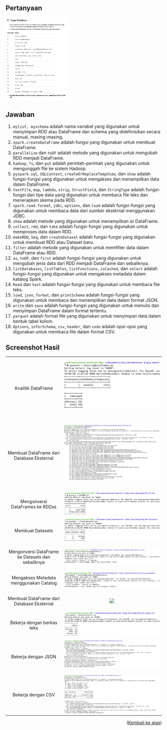 
<a  name="readme-top"></a>
  
## Pertanyaan

<img  src = 'https://github.com/AkhmadRamadani/apache-spark/blob/main/images/soal.png?raw=true'  width=40%  height=30%>

  

## Jawaban

1.  `mylist, myschema` adalah nama variabel yang digunakan untuk menyimpan RDD atau DataFrame dan schema yang didefinisikan secara manual, masing-masing.
2.  `spark.createDataFrame` adalah fungsi yang digunakan untuk membuat DataFrame.
3.  `parallelize` dan `toDF` adalah metode yang digunakan untuk mengubah RDD menjadi DataFrame.
4.  `hadoop`, `fs`, dan `put` adalah perintah-perintah yang digunakan untuk mengunggah file ke sistem Hadoop.
5.  `pyspark.sql`, `SQLContext`, `createOrReplaceTempView`, dan `show` adalah fungsi-fungsi yang digunakan untuk mengakses dan menampilkan data dalam DataFrame.
6.  `textFile`, `map`, `lambda`, `strip`, `StructField`, dan `StringType` adalah fungsi-fungsi dan tipe data yang digunakan untuk membaca file teks dan menerapkan skema pada RDD.
7.  `spark.read.format`, `jdbc`, `options`, dan `load` adalah fungsi-fungsi yang digunakan untuk membaca data dari sumber eksternal menggunakan JDBC.
8.  `show` adalah metode yang digunakan untuk menampilkan isi DataFrame.
9.  `collect`, `rdd`, dan `take` adalah fungsi-fungsi yang digunakan untuk memproses data dalam RDD.
10.  `makeRDD`, `Seq`, dan `createDataset` adalah fungsi-fungsi yang digunakan untuk membuat RDD atau Dataset baru.
11.  `filter` adalah metode yang digunakan untuk memfilter data dalam DataFrame atau RDD.
12.  `as`, `toDF`, dan `first` adalah fungsi-fungsi yang digunakan untuk mengubah jenis data dari RDD menjadi DataFrame dan sebaliknya.
13.  `listDatabases`, `listTables`, `listFunctions`, `isCached`, dan `select` adalah fungsi-fungsi yang digunakan untuk mengakses metadata dalam katalog Spark.
14.  `Read` dan `text` adalah fungsi-fungsi yang digunakan untuk membaca file teks.
15.  `load`, `json`, `format`, dan `printSchema` adalah fungsi-fungsi yang digunakan untuk membaca dan menampilkan data dalam format JSON.
16.  `write` dan `save` adalah fungsi-fungsi yang digunakan untuk menulis dan menyimpan DataFrame dalam format tertentu.
17.  `parquet` adalah format file yang digunakan untuk menyimpan data dalam bentuk tabel kolom.
18.  `Options`, `inferSchema`, `csv`, `header`, dan `code` adalah opsi-opsi yang digunakan untuk membaca file dalam format CSV.

  

## Screenshot Hasil

<table>

<tr  align="center">

<td>

Analitik DataFrame

<td>

<img  src="https://github.com/AkhmadRamadani/apache-spark/blob/main/images/01create-dataframe.png?raw=true"><br><br>


</td>

</td>

</tr>
<tr  align="center">

<td>

Membuat DataFrame dari Database Eksternal

<td>

<img  src="https://github.com/AkhmadRamadani/apache-spark/blob/main/images/02create_dataframe_db.png?raw=true"><br><br>


</td>

</td>

</tr>

<tr  align="center">

<td>

Mengonversi DataFrames ke RDDss

<td><img  src="https://github.com/AkhmadRamadani/apache-spark/blob/main/images/03_df2rdd.png?raw=true">

</td>

</td>

</tr>

<tr  align="center">

<td>

Membuat Datasets

<td><img  src="https://github.com/AkhmadRamadani/apache-spark/blob/main/images/04_datasets.png?raw=true">

</td>

</td>

</tr>

<tr  align="center">

<td>

Mengonversi DataFrame ke Datasets dan sebaliknya

<td>

<img  src="https://github.com/AkhmadRamadani/apache-spark/blob/main/images/05.png?raw=true">

</td>

</td>

</tr>

<tr  align="center">

<td>

Mengakses Metadata menggunakan Catalog

<td>

<img  src="https://github.com/AkhmadRamadani/apache-spark/blob/main/images/06.png?raw=true">

</td>

</td>

</tr>

<tr  align="center">

<td>

Membuat DataFrame dari Database Eksternal

<td>

<img  src="https://user-images.githubusercontent.com/95725937/232275038-d3578019-4f93-42bc-bfd4-5b40ccf61291.png">

</td>

</td>

</tr>

<tr  align="center">

<td>

Bekerja dengan berkas teks

<td>

<img  src="https://github.com/AkhmadRamadani/apache-spark/blob/main/images/07.png?raw=true">

</td>

</td>

</tr>

<tr  align="center">

<td>

 Bekerja dengan JSON

<td><img  src="https://github.com/AkhmadRamadani/apache-spark/blob/main/images/08.png?raw=true"><br><br>


</td>

</tr>

<tr  align="center">

<td>

 Bekerja dengan CSV

<td><img  src="https://github.com/AkhmadRamadani/apache-spark/blob/main/images/09.png?raw=true">

</td>

</tr>

</table>

  

<p  align="right">(<a  href="#readme-top">Kembali ke atas</a>)</p>